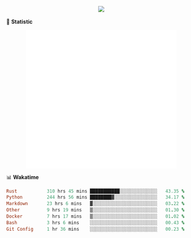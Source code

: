 <!-- https://github.com/DenverCoder1/readme-typing-svg -->
<p align="center">
<img src="https://readme-typing-svg.demolab.com?font=Orbitron&size=25&pause=1000&center=true&vCenter=true&random=false&width=600&lines=Welcome+to+my+GitHub+profile+page!" />


🌟 **Statistic**

<p align="center">
  <img width="400" align="top" src="https://github.com/fllesser/fllesser/blob/main/left.svg" />
  <img width="400" align="top" src="https://github.com/fllesser/fllesser/blob/main/right.svg" />
</p>


📊 **Wakatime**

<!--START_SECTION:waka-->

```ruby
Rust           310 hrs 45 mins ███████████░░░░░░░░░░░░░░   43.35 %
Python         244 hrs 56 mins ████████▓░░░░░░░░░░░░░░░░   34.17 %
Markdown       23 hrs 6 mins   ▓░░░░░░░░░░░░░░░░░░░░░░░░   03.22 %
Other          9 hrs 19 mins   ▒░░░░░░░░░░░░░░░░░░░░░░░░   01.30 %
Docker         7 hrs 17 mins   ▒░░░░░░░░░░░░░░░░░░░░░░░░   01.02 %
Bash           3 hrs 6 mins    ░░░░░░░░░░░░░░░░░░░░░░░░░   00.43 %
Git Config     1 hr 36 mins    ░░░░░░░░░░░░░░░░░░░░░░░░░   00.23 %
```

<!--END_SECTION:waka-->


